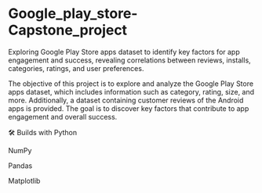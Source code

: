 # Google_play_store-Capstone_project
Exploring Google Play Store apps dataset to identify key factors for app engagement and success, revealing correlations between reviews, installs, categories, ratings, and user preferences.

The objective of this project is to explore and analyze the Google Play Store apps dataset, which includes information such as category, rating, size, and more. Additionally, a dataset containing customer reviews of the Android apps is provided. The goal is to discover key factors that contribute to app engagement and overall success.

🛠️ Builds with
Python

NumPy

Pandas

Matplotlib

